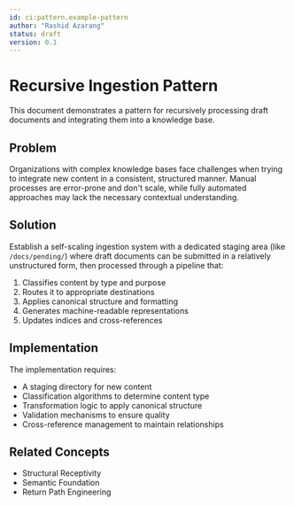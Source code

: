 ```yaml
---
id: ci:pattern.example-pattern
author: "Rashid Azarang"
status: draft
version: 0.1
---
```


<!-- Migration Status: Complete -->

# Recursive Ingestion Pattern

This document demonstrates a pattern for recursively processing draft documents and integrating them into a knowledge base.

## Problem

Organizations with complex knowledge bases face challenges when trying to integrate new content in a consistent, structured manner. Manual processes are error-prone and don't scale, while fully automated approaches may lack the necessary contextual understanding.

## Solution

Establish a self-scaling ingestion system with a dedicated staging area (like `/docs/pending/`) where draft documents can be submitted in a relatively unstructured form, then processed through a pipeline that:

1. Classifies content by type and purpose
2. Routes it to appropriate destinations
3. Applies canonical structure and formatting
4. Generates machine-readable representations
5. Updates indices and cross-references

## Implementation

The implementation requires:

- A staging directory for new content
- Classification algorithms to determine content type
- Transformation logic to apply canonical structure
- Validation mechanisms to ensure quality
- Cross-reference management to maintain relationships

<!-- TODO: Add example code showing how to implement this pattern -->

## Related Concepts

- Structural Receptivity
- Semantic Foundation
- Return Path Engineering 